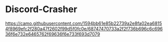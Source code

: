 # Discord-Crasher
https://camo.githubusercontent.com/1594bb61e85b22739a2e8fa02ea68154f8969efc2f280a47f2602f99d5f0fc0e/68747470733a2f2f736b696c6c69636f6e732e6465762f69636f6e733f693d7079

